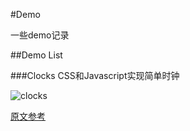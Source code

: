 #Demo

一些demo记录

##Demo List

###Clocks
CSS和Javascript实现简单时钟

![clocks](http://7xi86v.com1.z0.glb.clouddn.com/clocks.gif)

[原文参考](https://cssanimation.rocks/clocks/)